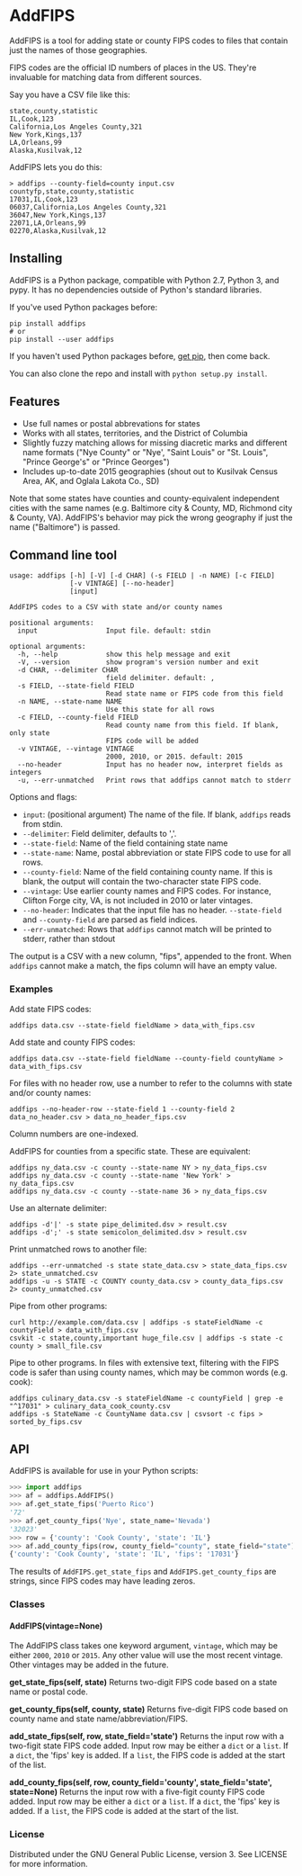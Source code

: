 # AddFIPS

AddFIPS is a tool for adding state or county FIPS codes to files that contain just the names of those geographies.

FIPS codes are the official ID numbers of places in the US. They're invaluable for matching data from different sources.

Say you have a CSV file like this:

```
state,county,statistic
IL,Cook,123
California,Los Angeles County,321
New York,Kings,137
LA,Orleans,99
Alaska,Kusilvak,12
```

AddFIPS lets you do this:
```
> addfips --county-field=county input.csv
countyfp,state,county,statistic
17031,IL,Cook,123
06037,California,Los Angeles County,321
36047,New York,Kings,137
22071,LA,Orleans,99
02270,Alaska,Kusilvak,12
```

## Installing

AddFIPS is a Python package, compatible with Python 2.7, Python 3, and pypy. It has no dependencies outside of Python's standard libraries.

If you've used Python packages before:
```
pip install addfips
# or
pip install --user addfips
```

If you haven't used Python packages before, [get pip](http://pip.readthedocs.org/en/stable/installing/), then come back.

You can also clone the repo and install with `python setup.py install`.

## Features

* Use full names or postal abbrevations for states
* Works with all states, territories, and the District of Columbia
* Slightly fuzzy matching allows for missing diacretic marks and different name formats ("Nye County" or "Nye', "Saint Louis" or "St. Louis", "Prince George's" or "Prince Georges")
* Includes up-to-date 2015 geographies (shout out to Kusilvak Census Area, AK, and Oglala Lakota Co., SD)

Note that some states have counties and county-equivalent independent cities with the same names (e.g. Baltimore city & County, MD, Richmond city & County, VA). AddFIPS's behavior may pick the wrong geography if just the name ("Baltimore") is passed.

## Command line tool
````
usage: addfips [-h] [-V] [-d CHAR] (-s FIELD | -n NAME) [-c FIELD]
               [-v VINTAGE] [--no-header]
               [input]

AddFIPS codes to a CSV with state and/or county names

positional arguments:
  input                 Input file. default: stdin

optional arguments:
  -h, --help            show this help message and exit
  -V, --version         show program's version number and exit
  -d CHAR, --delimiter CHAR
                        field delimiter. default: ,
  -s FIELD, --state-field FIELD
                        Read state name or FIPS code from this field
  -n NAME, --state-name NAME
                        Use this state for all rows
  -c FIELD, --county-field FIELD
                        Read county name from this field. If blank, only state
                        FIPS code will be added
  -v VINTAGE, --vintage VINTAGE
                        2000, 2010, or 2015. default: 2015
  --no-header           Input has no header now, interpret fields as integers
  -u, --err-unmatched   Print rows that addfips cannot match to stderr
````

Options and flags:
* `input`: (positional argument) The name of the file. If blank, `addfips` reads from stdin.
* `--delimiter`: Field delimiter, defaults to ','.
* `--state-field`: Name of the field containing state name
* `--state-name`: Name, postal abbreviation or state FIPS code to use for all rows.
* `--county-field`: Name of the field containing county name. If this is blank, the output will contain the two-character state FIPS code.
* `--vintage`: Use earlier county names and FIPS codes. For instance, Clifton Forge city, VA, is not included in 2010 or later vintages.
* `--no-header`: Indicates that the input file has no header. `--state-field` and `--county-field` are parsed as field indices.
* `--err-unmatched`: Rows that `addfips` cannot match will be printed to stderr, rather than stdout

The output is a CSV with a new column, "fips", appended to the front. When `addfips` cannot make a match, the fips column will have an empty value.

### Examples

Add state FIPS codes:
````
addfips data.csv --state-field fieldName > data_with_fips.csv
````

Add state and county FIPS codes:
````
addfips data.csv --state-field fieldName --county-field countyName > data_with_fips.csv
````

For files with no header row, use a number to refer to the columns with state and/or county names:
```
addfips --no-header-row --state-field 1 --county-field 2 data_no_header.csv > data_no_header_fips.csv
```

Column numbers are one-indexed.

AddFIPS for counties from a specific state. These are equivalent:
```
addfips ny_data.csv -c county --state-name NY > ny_data_fips.csv
addfips ny_data.csv -c county --state-name 'New York' > ny_data_fips.csv
addfips ny_data.csv -c county --state-name 36 > ny_data_fips.csv
```

Use an alternate delimiter:
```
addfips -d'|' -s state pipe_delimited.dsv > result.csv
addfips -d';' -s state semicolon_delimited.dsv > result.csv
```

Print unmatched rows to another file:
```
addfips --err-unmatched -s state state_data.csv > state_data_fips.csv 2> state_unmatched.csv
addfips -u -s STATE -c COUNTY county_data.csv > county_data_fips.csv 2> county_unmatched.csv
```

Pipe from other programs:
````
curl http://example.com/data.csv | addfips -s stateFieldName -c countyField > data_with_fips.csv
csvkit -c state,county,important huge_file.csv | addfips -s state -c county > small_file.csv
````

Pipe to other programs. In files with extensive text, filtering with the FIPS code is safer than using county names, which may be common words (e.g. cook):
````
addfips culinary_data.csv -s stateFieldName -c countyField | grep -e "^17031" > culinary_data_cook_county.csv
addfips -s StateName -c CountyName data.csv | csvsort -c fips > sorted_by_fips.csv
````

## API

AddFIPS is available for use in your Python scripts:
````python
>>> import addfips
>>> af = addfips.AddFIPS()
>>> af.get_state_fips('Puerto Rico')
'72'
>>> af.get_county_fips('Nye', state_name='Nevada')
'32023'
>>> row = {'county': 'Cook County', 'state': 'IL'}
>>> af.add_county_fips(row, county_field="county", state_field="state")
{'county': 'Cook County', 'state': 'IL', 'fips': '17031'}
````

The results of `AddFIPS.get_state_fips` and `AddFIPS.get_county_fips` are strings, since FIPS codes may have leading zeros.

### Classes

#### AddFIPS(vintage=None)

The AddFIPS class takes one keyword argument, `vintage`, which may be either `2000`, `2010` or `2015`. Any other value will use the most recent vintage. Other vintages may be added in the future.

__get_state_fips(self, state)__
Returns two-digit FIPS code based on  a state name or postal code.

__get_county_fips(self, county, state)__
Returns five-digit FIPS code based on county name and state name/abbreviation/FIPS.

__add_state_fips(self, row, state_field='state')__
Returns the input row with a two-figit state FIPS code added.
Input row may be either a `dict` or a `list`. If a `dict`, the 'fips' key is added. If a `list`, the FIPS code is added at the start of the list.

__add_county_fips(self, row, county_field='county', state_field='state', state=None)__
Returns the input row with a five-figit county FIPS code added.
Input row may be either a `dict` or a `list`. If a `dict`, the 'fips' key is added. If a `list`, the FIPS code is added at the start of the list.

### License
Distributed under the GNU General Public License, version 3. See LICENSE for more information.
